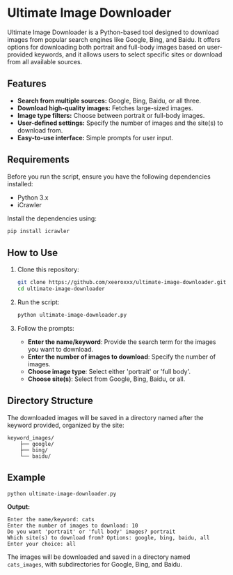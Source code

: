 # Ultimate Image Downloader

Ultimate Image Downloader is a Python-based tool designed to download images from popular search engines like Google, Bing, and Baidu. It offers options for downloading both portrait and full-body images based on user-provided keywords, and it allows users to select specific sites or download from all available sources.

## Features

- **Search from multiple sources:** Google, Bing, Baidu, or all three.
- **Download high-quality images:** Fetches large-sized images.
- **Image type filters:** Choose between portrait or full-body images.
- **User-defined settings:** Specify the number of images and the site(s) to download from.
- **Easy-to-use interface:** Simple prompts for user input.

## Requirements

Before you run the script, ensure you have the following dependencies installed:

- Python 3.x
- iCrawler

Install the dependencies using:

```bash
pip install icrawler
```

## How to Use

1. Clone this repository:

   ```bash
   git clone https://github.com/xeeroxxx/ultimate-image-downloader.git
   cd ultimate-image-downloader
   ```

2. Run the script:

   ```bash
   python ultimate-image-downloader.py
   ```

3. Follow the prompts:
   - **Enter the name/keyword**: Provide the search term for the images you want to download.
   - **Enter the number of images to download**: Specify the number of images.
   - **Choose image type**: Select either 'portrait' or 'full body'.
   - **Choose site(s)**: Select from Google, Bing, Baidu, or all.

## Directory Structure

The downloaded images will be saved in a directory named after the keyword provided, organized by the site:

```
keyword_images/
    ├── google/
    ├── bing/
    └── baidu/
```

## Example

```bash
python ultimate-image-downloader.py
```

**Output:**
```
Enter the name/keyword: cats
Enter the number of images to download: 10
Do you want 'portrait' or 'full body' images? portrait
Which site(s) to download from? Options: google, bing, baidu, all
Enter your choice: all
```

The images will be downloaded and saved in a directory named `cats_images`, with subdirectories for Google, Bing, and Baidu.

